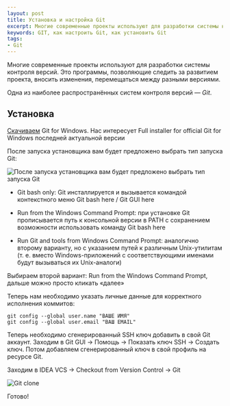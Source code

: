 ```yaml
---
layout: post
title: Установка и настройка Git
excerpt: Многие современные проекты используют для разработки системы контроля версий. Приведу процесс установки и настройки Git на компьютере
keywords: GIT, как настроить Git, как установить Git
tags:
- Git
---
```


Многие современные проекты используют для разработки системы контроля версий. Это программы, позволяющие следить за развитием проекта, вносить изменения, перемещаться между разными версиями.

Одна из наиболее распространённых систем контроля версий — *Git*.

## Установка

[Скачиваем](http://code.google.com/p/msysgit/downloads/list)  Git for Windows. Нас интересует Full installer for official Git for Windows последней актуальной версии

После запуска установщика вам будет предложено выбрать тип запуска Git:

<img class="original" src="{{site.url}}/upload/article/2012/07/23/screen_00.jpg" alt="После запуска установщика вам будет предложено выбрать тип запуска Git"/>

* Git bash only: Git инсталлируется и вызывается командой контекстного меню Git bash here / Git GUI here

* Run from the Windows Command Prompt: при установке Git прописывается путь к консольной версии в PATH с сохранением возможности использовать команду Git bash here

* Run Git and tools from Windows Command Prompt: аналогично второму варианту, но с указанием путей к различным Unix-утилитам (т. е. вместо Windows-приложений с соответствующими именами будут вызываться их Unix-аналоги)

Выбираем второй вариант: Run from the Windows Command Prompt, дальше можно просто кликать «далее»

Теперь нам необходимо указать личные данные для корректного исполнения коммитов:

    git config --global user.name "ВАШЕ ИМЯ"
    git config --global user.email "ВАШ EMAIL"

Теперь необходимо сгенерированный SSH ключ добавить в свой Git аккаунт. Заходим в Git GUI → Помощь → Показать ключ SSH → Создать ключ. Потом добавляем сгенерированный ключ в свой профиль на ресурсе Git.

Заходим в IDEA  VCS →  Checkout from Version Control → Git

<img class="original" src="{{site.url}}/upload/article/2012/07/23/screen_01.jpg" alt="Git clone" />

Готово!